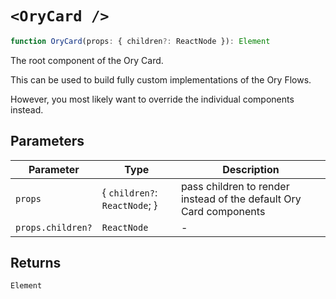 # `<OryCard />`

```ts
function OryCard(props: { children?: ReactNode }): Element
```

The root component of the Ory Card.

This can be used to build fully custom implementations of the Ory Flows.

However, you most likely want to override the individual components instead.

## Parameters

| Parameter         | Type                            | Description                                                        |
| ----------------- | ------------------------------- | ------------------------------------------------------------------ |
| `props`           | \{ `children?`: `ReactNode`; \} | pass children to render instead of the default Ory Card components |
| `props.children?` | `ReactNode`                     | -                                                                  |

## Returns

`Element`
